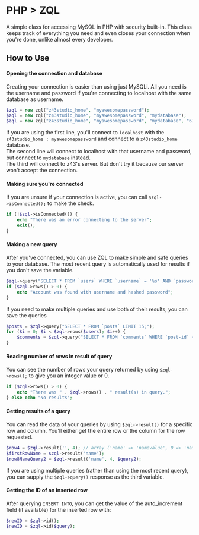 PHP > ZQL
=========

A simple class for accessing MySQL in PHP with security built-in. This class keeps track of everything you need and even closes your connection when you're done, unlike almost every developer.

How to Use
----------

#### Opening the connection and database

Creating your connection is easier than using just MySQLi. All you need is the username and password if you're connecting to localhost with the same database as username.

```php
$zql = new zql("z43studio_home", "myawesomepassword");
$zql = new zql("z43studio_home", "myawesomepassword", "mydatabase");
$zql = new zql("z43studio_home", "myawesomepassword", "mydatabase", "67.43.23.193");
```

If you are using the first line, you'll connect to `localhost` with the `z43studio_home : myawesomepassword` and connect to a `z43studio_home` database.  
The second line will connect to localhost with that username and password, but connect to `mydatabase` instead.  
The third will connect to z43's server. But don't try it because our server won't accept the connection.

#### Making sure you're connected

If you are unsure if your connection is active, you can call `$zql->isConnected();` to make the check.

```php
if (!$zql->isConnected()) {
	echo "There was an error connecting to the server";
	exit();
}
```

#### Making a new query

After you've connected, you can use ZQL to make simple and safe queries to your database. The most recent query is automatically used for results if you don't save the variable.

```php
$zql->query("SELECT * FROM `users` WHERE `username` = '%s' AND `password` = '%s' LIMIT 1;", $username, hash('sha-256', $password));
if ($zql->rows() > 0) {
	echo "Account was found with username and hashed password";
}
```

If you need to make multiple queries and use both of their results, you can save the queries

```php
$posts = $zql->query("SELECT * FROM `posts` LIMIT 15;");
for ($i = 0; $i < $zql->rows($users); $i++) {
	$comments = $zql->query("SELECT * FROM `comments` WHERE `post-id` = '%d';", $zql->result($i, "id", $posts));
}
```

#### Reading number of rows in result of query

You can see the number of rows your query returned by using `$zql->rows();` to give you an integer value or 0.

```php
if ($zql->rows() > 0) {
	echo "There was " . $zql->rows() . " result(s) in query.";
} else echo "No results";
```

#### Getting results of a query

You can read the data of your queries by using `$zql->result()` for a specific row and column. You'll either get the entire row or the column for the row requested.

```php
$row4 = $zql->result('', 4); // array ('name' => 'namevalue', 0 => 'namevalue', 'email' => 'emailvalue', 1 => 'emailvalue' ...);
$firstRowName = $zql->result('name');
$row8NameQuery2 = $zql->result('name', 4, $query2);
```

If you are using multiple queries (rather than using the most recent query), you can supply the `$zql->query()` response as the third variable.

#### Getting the ID of an inserted row

After querying `INSERT INTO`, you can get the value of the auto_increment field (if available) for the inserted row with:

```php
$newID = $zql->id();
$newID = $zql->id($query);
```